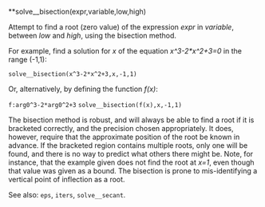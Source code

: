 **solve__bisection(expr,variable,low,high)

Attempt to find a root (zero value) of the expression _expr_ in _variable_,
between _low_ and _high_, using the bisection method.

For example, find a solution for _x_ of the equation 
_x^3-2*x^2+3=0_ in the range (-1,1): 

  `solve__bisection(x^3-2*x^2+3,x,-1,1)`

Or, alternatively, by defining the function _f(x)_:  

  `f:arg0^3-2*arg0^2+3`
  `solve__bisection(f(x),x,-1,1)`

The bisection method is robust, and will always be able to find a root
if it is bracketed correctly, and the precision chosen appropriately.
It does, however, require that the approximate position of the root
be known in advance. If the bracketed region contains multiple roots, 
only one will be found, and there is no way to predict what others
there might be. Note, for instance, that the example given does not
find the root at _x=1_, even though that value was given as a bound.
The bisection is prone to mis-identifying a vertical point of inflection
as a root.


See also: `eps`, `iters`, `solve__secant`.
